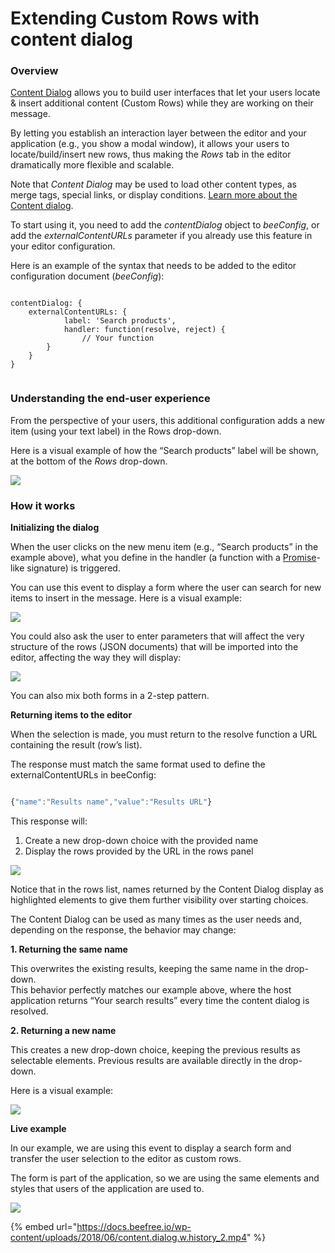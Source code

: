 # Extending Custom Rows with content dialog

### Overview <a href="#overview" id="overview"></a>

[Content Dialog](../advanced-options/content-dialog.md) allows you to build user interfaces that let your users locate & insert additional content (Custom Rows) while they are working on their message.

By letting you establish an interaction layer between the editor and your application (e.g., you show a modal window), it allows your users to locate/build/insert new rows, thus making the _Rows_ tab in the editor dramatically more flexible and scalable.

Note that _Content Dialog_ may be used to load other content types, as merge tags, special links, or display conditions. [Learn more about the Content dialog](../advanced-options/content-dialog.md).

To start using it, you need to add the _contentDialog_ object to _beeConfig_, or add the _externalContentURLs_ parameter if you already use this feature in your editor configuration.

Here is an example of the syntax that needs to be added to the editor configuration document (_beeConfig_):

<pre class="language-javascript"><code class="lang-javascript">
contentDialog: {
    externalContentURLs: {
            label: 'Search products',
            handler: function(resolve, reject) {
                // Your function
        }
    }
}
<strong>
</strong></code></pre>

### Understanding the end-user experience <a href="#understanding-the-end-user-experience" id="understanding-the-end-user-experience"></a>

From the perspective of your users, this additional configuration adds a new item (using your text label) in the Rows drop-down.

Here is a visual example of how the “Search products” label will be shown, at the bottom of the _Rows_ drop-down.

![](https://docs.beefree.io/wp-content/uploads/2018/06/CustomRows\_ContentDialog\_01.jpg)

### How it works <a href="#how-it-works" id="how-it-works"></a>

**Initializing the dialog**

When the user clicks on the new menu item (e.g., “Search products” in the example above), what you define in the handler (a function with a [Promise](https://dam.beefree.io/mozillapromise)-like signature) is triggered.

You can use this event to display a form where the user can search for new items to insert in the message. Here is a visual example:

![](https://docs.beefree.io/wp-content/uploads/2018/06/productsearch-1024x992.jpg)

You could also ask the user to enter parameters that will affect the very structure of the rows (JSON documents) that will be imported into the editor, affecting the way they will display:

![](https://docs.beefree.io/wp-content/uploads/2018/06/product\_layout.jpg)

You can also mix both forms in a 2-step pattern.

**Returning items to the editor**

When the selection is made, you must return to the resolve function a URL containing the result (row’s list).

The response must match the same format used to define the externalContentURLs in beeConfig:

```javascript

{"name":"Results name","value":"Results URL"}

```

This response will:

1. Create a new drop-down choice with the provided name
2. Display the rows provided by the URL in the rows panel

![](https://docs.beefree.io/wp-content/uploads/2018/06/results.jpg)

Notice that in the rows list, names returned by the Content Dialog display as highlighted elements to give them further visibility over starting choices.

The Content Dialog can be used as many times as the user needs and, depending on the response, the behavior may change:

**1. Returning the same name**

This overwrites the existing results, keeping the same name in the drop-down.\
This behavior perfectly matches our example above, where the host application returns “Your search results” every time the content dialog is resolved.

**2. Returning a new name**

This creates a new drop-down choice, keeping the previous results as selectable elements. Previous results are available directly in the drop-down.

Here is a visual example:

![](https://docs.beefree.io/wp-content/uploads/2018/06/Search\_multiple.jpg)

**Live example**

In our example, we are using this event to display a search form and transfer the user selection to the editor as custom rows.

The form is part of the application, so we are using the same elements and styles that users of the application are used to.

![](https://docs.beefree.io/wp-content/uploads/2018/06/example\_form-1024x939.jpg)

{% embed url="https://docs.beefree.io/wp-content/uploads/2018/06/content.dialog.w.history_2.mp4" %}
